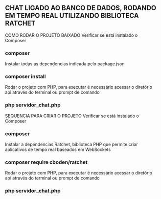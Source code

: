 ## CHAT LIGADO AO BANCO DE DADOS, RODANDO EM TEMPO REAL UTILIZANDO BIBLIOTECA RATCHET

COMO RODAR O PROJETO BAIXADO
Verificar se está instalado o Composer
### composer

Instalar todas as dependencias indicada pelo package.json
### composer install

Rodar o projeto com PHP, para executar é necessário acessar o diretório api através do terminal ou prompt de comando
### php servidor_chat.php

SEQUENCIA PARA CRIAR O PROJETO
Verificar se está instalado o Composer
### composer

Instalar a dependencias Ratchet, biblioteca PHP que permite criar aplicativos de tempo real baseados em WebSockets
### composer require cboden/ratchet

Rodar o projeto com PHP, para executar é necessário acessar o diretório api através do terminal ou prompt de comando
### php servidor_chat.php

